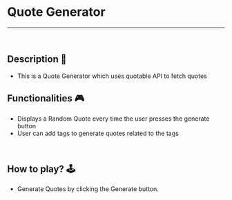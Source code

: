 # **Quote Generator**

---

<br>

## **Description 📃**

- This is a Quote Generator which uses quotable API to fetch quotes

## **Functionalities 🎮**

- Displays a Random Quote every time the user presses the generate button
- User can add tags to generate quotes related to the tags

<br>

## **How to play? 🕹️**

- Generate Quotes by clicking the Generate button.

<br>
